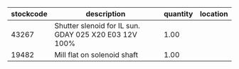 |stockcode|description|quantity|location|
|---------|-----------|--------|--------|
|43267|Shutter slenoid for IL sun.  GDAY 025 X20 E03 12V 100%|1.00||
|19482|Mill flat on solenoid shaft|1.00||
